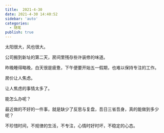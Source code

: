 ```yaml
---
title:  2021-4-30
date: 2021-4-30 14:40:52
sidebar: 'auto'
categories:
  - 随笔
publish: true
---
```


太阳很大，风也很大。  

公司搬到新址的第二天，房间里残存些许装修的味道。  

昨晚睡得略晚，白天很是疲惫，下午便要开始五一假期，也难以保持专注的工作。  

房价让人焦虑。  

让人焦虑的事情太多了。  

能怎么办呢？  

最近做的不好的一件事，就是缺少了反思与复盘，吾日三省吾身，真的能做到多少呢？  

不珍惜时间，不规律的生活，不专注，心情时好时坏，不稳定的心态。  
